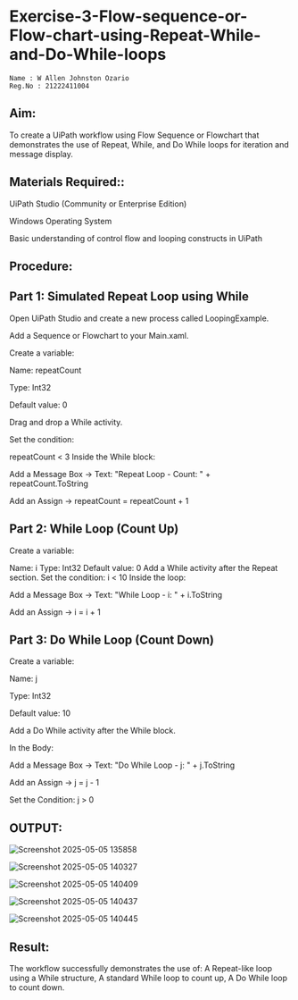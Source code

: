 # Exercise-3-Flow-sequence-or-Flow-chart-using-Repeat-While-and-Do-While-loops

~~~
Name : W Allen Johnston Ozario  
Reg.No : 21222411004  
~~~

## Aim:
To create a UiPath workflow using Flow Sequence or Flowchart that demonstrates the use of Repeat, While, and Do While loops for iteration and message display.

## Materials Required::
UiPath Studio (Community or Enterprise Edition)

Windows Operating System

Basic understanding of control flow and looping constructs in UiPath

## Procedure:

## Part 1: Simulated Repeat Loop using While
Open UiPath Studio and create a new process called LoopingExample.

Add a Sequence or Flowchart to your Main.xaml.

Create a variable:

Name: repeatCount

Type: Int32

Default value: 0

Drag and drop a While activity.

Set the condition:

repeatCount < 3
Inside the While block:

Add a Message Box → Text: "Repeat Loop - Count: " + repeatCount.ToString

Add an Assign → repeatCount = repeatCount + 1

## Part 2: While Loop (Count Up)
Create a variable:

Name: i
Type: Int32
Default value: 0
Add a While activity after the Repeat section.
Set the condition:
i < 10
Inside the loop:

Add a Message Box → Text: "While Loop - i: " + i.ToString

Add an Assign → i = i + 1

## Part 3: Do While Loop (Count Down)
Create a variable:

Name: j

Type: Int32

Default value: 10

Add a Do While activity after the While block.

In the Body:

Add a Message Box → Text: "Do While Loop - j: " + j.ToString

Add an Assign → j = j - 1

Set the Condition:
j > 0

## OUTPUT:
![Screenshot 2025-05-05 135858](https://github.com/user-attachments/assets/933f4080-d638-469b-8bc7-7db88b16fe60)

![Screenshot 2025-05-05 140327](https://github.com/user-attachments/assets/2e4c6f44-9188-455b-a9ad-eeb313f3bff3)

![Screenshot 2025-05-05 140409](https://github.com/user-attachments/assets/e0b76bff-47dc-4159-a21c-48f1f1b1841b)

![Screenshot 2025-05-05 140437](https://github.com/user-attachments/assets/0aa21d13-0f46-4eff-816b-4ac1434dab62)

![Screenshot 2025-05-05 140445](https://github.com/user-attachments/assets/0951baff-b12a-4004-9faa-675d78271f84)

## Result:
The workflow successfully demonstrates the use of:
A Repeat-like loop using a While structure,
A standard While loop to count up,
A Do While loop to count down.

